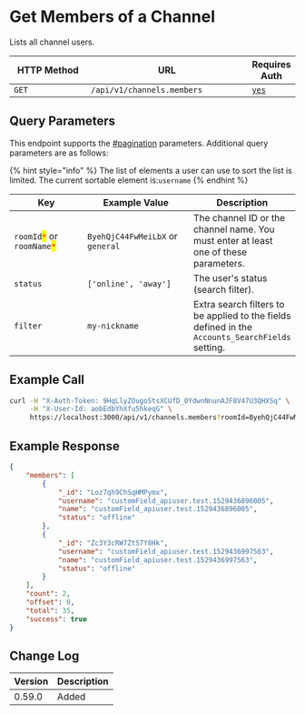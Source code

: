 # Get Members of a Channel

Lists all channel users.

<table><thead><tr><th width="163">HTTP Method</th><th width="320">URL</th><th>Requires Auth</th></tr></thead><tbody><tr><td><code>GET</code></td><td><code>/api/v1/channels.members</code></td><td><a href="../../authentication-endpoints/"><code>yes</code></a></td></tr></tbody></table>

## Query Parameters

This endpoint supports the [#pagination](../../../#pagination "mention") parameters. Additional query parameters are as follows:

{% hint style="info" %}
The list of elements a user can use to sort the list is limited. The current sortable element is:`username`
{% endhint %}

<table><thead><tr><th width="205">Key</th><th width="244">Example Value</th><th>Description</th></tr></thead><tbody><tr><td><code>roomId</code><mark style="color:red;"><code>*</code></mark> or <code>roomName</code><mark style="color:red;"><code>*</code></mark></td><td><code>ByehQjC44FwMeiLbX</code> or <code>general</code></td><td>The channel ID or the channel name. You must enter at least one of these parameters.</td></tr><tr><td><code>status</code></td><td><code>['online', 'away']</code></td><td>The user's status (search filter).</td></tr><tr><td><code>filter</code></td><td><code>my-nickname</code></td><td>Extra search filters to be applied to the fields defined in the <code>Accounts_SearchFields</code> setting.</td></tr></tbody></table>

## Example Call

```bash
curl -H "X-Auth-Token: 9HqLlyZOugoStsXCUfD_0YdwnNnunAJF8V47U3QHXSq" \
     -H "X-User-Id: aobEdbYhXfu5hkeqG" \
     https://localhost:3000/api/v1/channels.members?roomId=ByehQjC44FwMeiLbX&count=2
```

## Example Response

```json
{
    "members": [
        {
            "_id": "Loz7qh9ChSqHMPymx",
            "username": "customField_apiuser.test.1529436896005",
            "name": "customField_apiuser.test.1529436896005",
            "status": "offline"
        },
        {
            "_id": "Zc3Y3cRW7ZtS7Y8Hk",
            "username": "customField_apiuser.test.1529436997563",
            "name": "customField_apiuser.test.1529436997563",
            "status": "offline"
        }
    ],
    "count": 2,
    "offset": 0,
    "total": 35,
    "success": true
}
```

## Change Log

| Version | Description |
| ------- | ----------- |
| 0.59.0  | Added       |
